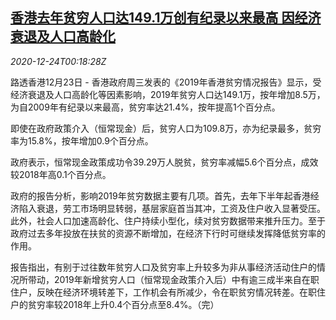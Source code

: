 <!--1608769407000-->
[香港去年贫穷人口达149.1万创有纪录以来最高 因经济衰退及人口高龄化](https://cn.reuters.com/article/hkpovertyrate-1223-wedn-idCNKBS28Y00Q)
------

<div><i>2020-12-24T00:18:28Z</i></div><p>路透香港12月23日 - 香港政府周三发表的《2019年香港贫穷情况报告》显示，受经济衰退及人口高龄化等因素影响，2019年贫穷人口达149.1万，按年增加8.5万，为自2009年有纪录以来最高，贫穷率达21.4%，按年提高1个百分点。</p><p>即使在政府政策介入（恒常现金）后，贫穷人口为109.8万，亦为纪录最多，贫穷率为15.8%，按年增加0.9个百分点。</p><p>政府表示，恒常现金政策成功令39.29万人脱贫，贫穷率减幅5.6个百分点，成效较2018年高0.1个百分点。</p><p>政府的报告分析，影响2019年贫穷数据主要有几项。首先，去年下半年起香港经济陷入衰退，劳工市场明显转弱，基层家庭首当其冲，工资及住户收入显著受压。此外，社会人口加速高龄化、住户持续小型化，续对贫穷数据带来推升压力。至于政府过去多年投放在扶贫的资源不断增加，在经济下行时可继续发挥降低贫穷率的作用。</p><p>报告指出，有别于过往数年贫穷人口及贫穷率上升较多为非从事经济活动住户的情况所带动，2019年新增贫穷人口（恒常现金政策介入后）中有逾三成半来自在职住户，反映在经济环境转差下，工作机会有所减少，令在职贫穷情况转差。在职住户的贫穷率较2018年上升0.4个百分点至8.4%。（完）</p>
